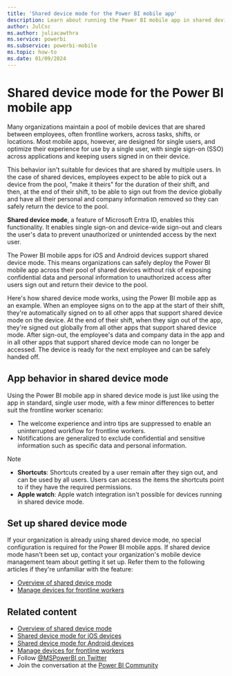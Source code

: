 ```yaml
---
title: 'Shared device mode for the Power BI mobile app'
description: Learn about running the Power BI mobile app in shared device mode to support your organization's frontline workers who use shared devices.
author: JulCsc
ms.author: juliacawthra
ms.service: powerbi
ms.subservice: powerbi-mobile
ms.topic: how-to
ms.date: 01/09/2024
---
```


# Shared device mode for the Power BI mobile app

Many organizations maintain a pool of mobile devices that are shared between employees, often frontline workers, across tasks, shifts, or locations. Most mobile apps, however, are designed for single users, and optimize their experience for use by a single user, with single sign-on (SSO) across applications and keeping users signed in on their device.

This behavior isn't suitable for devices that are shared by multiple users. In the case of shared devices, employees expect to be able to pick out a device from the pool, "make it theirs" for the duration of their shift, and then, at the end of their shift, to be able to sign out from the device globally and have all their personal and company information removed so they can safely return the device to the pool.

**Shared device mode**, a feature of Microsoft Entra ID, enables this functionality. It enables single sign-on and device-wide sign-out and clears the user's data to prevent unauthorized or unintended access by the next user.

The Power BI mobile apps for iOS and Android devices support shared device mode. This means organizations can safely deploy the Power BI mobile app across their pool of shared devices without risk of exposing confidential data and personal information to unauthorized access after users sign out and return their device to the pool.

Here's how shared device mode works, using the Power BI mobile app as an example. When an employee signs on to the app at the start of their shift, they're automatically signed on to all other apps that support shared device mode on the device. At the end of their shift, when they sign out of the app, they're signed out globally from all other apps that support shared device mode. After sign-out, the employee's data and company data in the app and in all other apps that support shared device mode can no longer be accessed. The device is ready for the next employee and can be safely handed off.

## App behavior in shared device mode

Using the Power BI mobile app in shared device mode is just like using the app in standard, single user mode, with a few minor differences to better suit the frontline worker scenario:

* The welcome experience and intro tips are suppressed to enable an uninterrupted workflow for frontline workers.
* Notifications are generalized to exclude confidential and sensitive information such as specific data and personal information.

> [!NOTE]
> * **Shortcuts**: Shortcuts created by a user remain after they sign out, and can be used by all users. Users can access the items the shortcuts point to if they have the required permissions.
> * **Apple watch**: Apple watch integration isn't possible for devices running in shared device mode.

## Set up shared device mode

If your organization is already using shared device mode, no special configuration is required for the Power BI mobile apps. If shared device mode hasn't been set up, contact your organization's mobile device management team about getting it set up. Refer them to the following articles if they're unfamiliar with the feature:

* [Overview of shared device mode](/azure/active-directory/develop/msal-shared-devices)
* [Manage devices for frontline workers](/microsoft-365/frontline/flw-devices)

## Related content

* [Overview of shared device mode](/azure/active-directory/develop/msal-shared-devices)
* [Shared device mode for iOS devices](/azure/active-directory/develop/msal-ios-shared-devices)
* [Shared device mode for Android devices](/azure/active-directory/develop/msal-android-shared-devices)
* [Manage devices for frontline workers](/microsoft-365/frontline/flw-devices)
* Follow [@MSPowerBI on Twitter](https://twitter.com/MSPowerBI)
* Join the conversation at the [Power BI Community](https://community.powerbi.com/)
